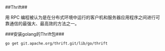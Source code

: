 
##Thrift##

用 RPC 编程被认为是在分布式环境中运行的客户机和服务器应用程序之间进行可靠通信的最强大、最高效的方法之一。

###安装golang的Thrift包###

```
go get git.apache.org/thrift.git/lib/go/thrift
```
